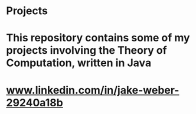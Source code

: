 # Projects

# This repository contains some of my projects involving the Theory of Computation, written in Java

# www.linkedin.com/in/jake-weber-29240a18b
